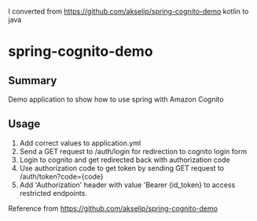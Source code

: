 I converted from https://github.com/akselip/spring-cognito-demo kotlin to java

# spring-cognito-demo

## Summary

Demo application to show how to use spring with Amazon Cognito

## Usage

1. Add correct values to application.yml
2. Send a GET request to /auth/login for redirection to cognito login form
3. Login to cognito and get redirected back with authorization code
4. Use authorization code to get token by sending GET request to /auth/token?code={code}
5. Add 'Authorization' header with value 'Bearer {id_token} to access restricted endpoints.


Reference from https://github.com/akselip/spring-cognito-demo
